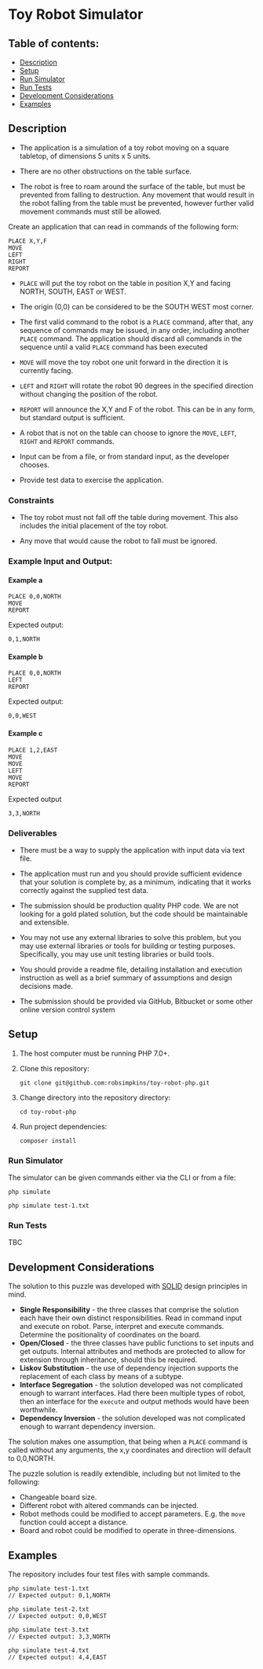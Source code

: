 # Toy Robot Simulator

## Table of contents:

* [Description](./README.md#description)
* [Setup](./README.md#setup)
* [Run Simulator](./README.md#run-simulator)
* [Run Tests](./README.md#run-tests)
* [Development Considerations](./README.md#development-considerations)
* [Examples](./README.md#examples)

## Description

* The application is a simulation of a toy robot moving on a square tabletop, of dimensions 5 units x 5 units.

* There are no other obstructions on the table surface.

* The robot is free to roam around the surface of the table, but must be prevented from falling to destruction. Any movement that would result in the robot falling from the table must be prevented, however further valid movement commands must still be allowed.

Create an application that can read in commands of the following form:
```
PLACE X,Y,F
MOVE
LEFT
RIGHT
REPORT
```

* `PLACE` will put the toy robot on the table in position X,Y and facing NORTH, SOUTH, EAST or WEST.

* The origin (0,0) can be considered to be the SOUTH WEST most corner.

* The first valid command to the robot is a `PLACE` command, after that, any sequence of commands may be issued, in any order, including another `PLACE` command. The application should discard all commands in the sequence until a valid `PLACE` command has been executed

* `MOVE` will move the toy robot one unit forward in the direction it is currently facing.

* `LEFT` and `RIGHT` will rotate the robot 90 degrees in the specified direction without changing the position of the robot.

* `REPORT` will announce the X,Y and F of the robot. This can be in any form, but standard output is sufficient.

* A robot that is not on the table can choose to ignore the `MOVE`, `LEFT`, `RIGHT` and `REPORT` commands.

* Input can be from a file, or from standard input, as the developer chooses.

* Provide test data to exercise the application.

### Constraints

* The toy robot must not fall off the table during movement. This also includes the initial placement of the toy robot.

* Any move that would cause the robot to fall must be ignored.

### Example Input and Output:

#### Example a

    PLACE 0,0,NORTH
    MOVE
    REPORT

Expected output:

    0,1,NORTH

#### Example b

    PLACE 0,0,NORTH
    LEFT
    REPORT

Expected output:

    0,0,WEST

#### Example c

    PLACE 1,2,EAST
    MOVE
    MOVE
    LEFT
    MOVE
    REPORT

Expected output

    3,3,NORTH

### Deliverables

* There must be a way to supply the application with input data via text file.

* The application must run and you should provide sufficient evidence that your solution is complete by, as a minimum, indicating that it works correctly against the supplied test data.

* The submission should be production quality PHP code. We are not looking for a gold plated solution, but the code should be maintainable and extensible.

* You may not use any external libraries to solve this problem, but you may use external libraries or tools for building or testing purposes. Specifically, you may use unit testing libraries or build tools.

* You should provide a readme file, detailing installation and execution instruction as well as a brief summary of assumptions and design decisions made.

* The submission should be provided via GitHub, Bitbucket or some other online version control system

## Setup

1. The host computer must be running PHP 7.0+.

2. Clone this repository:

    ```git clone git@github.com:robsimpkins/toy-robot-php.git```

3. Change directory into the repository directory:

    ```cd toy-robot-php```

4. Run project dependencies:

    ```composer install```

### Run Simulator
The simulator can be given commands either via the CLI or from a file:

    php simulate

    php simulate test-1.txt

### Run Tests
TBC

## Development Considerations
The solution to this puzzle was developed with [SOLID](https://en.wikipedia.org/wiki/SOLID_(object-oriented_design)) design principles in mind.

* **Single Responsibility** - the three classes that comprise the solution each have their own distinct responsibilities. Read in command input and execute on robot. Parse, interpret and execute commands. Determine the positionality of coordinates on the board.
* **Open/Closed** - the three classes have public functions to set inputs and get outputs. Internal attributes and methods are protected to allow for extension through inheritance, should this be required.
* **Liskov Substitution** - the use of dependency injection supports the replacement of each class by means of a subtype.
* **Interface Segregation** - the solution developed was not complicated enough to warrant interfaces. Had there been multiple types of robot, then an interface for the `execute` and output methods would have been worthwhile.
* **Dependency Inversion** - the solution developed was not complicated enough to warrant dependency inversion.

The solution makes one assumption, that being when a `PLACE` command is called without any arguments, the x,y coordinates and direction will default to 0,0,NORTH.

The puzzle solution is readily extendible, including but not limited to the following:

* Changeable board size.
* Different robot with altered commands can be injected.
* Robot methods could be modified to accept parameters. E.g. the `move` function could accept a distance.
* Board and robot could be modified to operate in three-dimensions.

## Examples
The repository includes four test files with sample commands.

    php simulate test-1.txt
    // Expected output: 0,1,NORTH

    php simulate test-2.txt
    // Expected output: 0,0,WEST

    php simulate test-3.txt
    // Expected output: 3,3,NORTH

    php simulate test-4.txt
    // Expected output: 4,4,EAST

